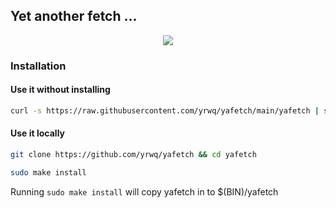 ## Yet another fetch ...

<p align="center">
<img src="https://0x0.st/i7Se.png">
</p>

### Installation

#### Use it without installing

``` sh
curl -s https://raw.githubusercontent.com/yrwq/yafetch/main/yafetch | sh
```

#### Use it locally

``` sh
git clone https://github.com/yrwq/yafetch && cd yafetch

sudo make install
```

Running `sudo make install` will copy yafetch in to $(BIN)/yafetch
